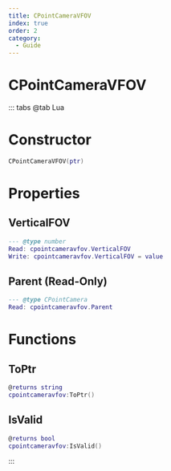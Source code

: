 ```yaml
---
title: CPointCameraVFOV
index: true
order: 2
category:
  - Guide
---
```


# CPointCameraVFOV

::: tabs
@tab Lua
# Constructor
```lua
CPointCameraVFOV(ptr)
```
# Properties
## VerticalFOV 
```lua
--- @type number
Read: cpointcameravfov.VerticalFOV
Write: cpointcameravfov.VerticalFOV = value
```
## Parent (Read-Only)
```lua
--- @type CPointCamera
Read: cpointcameravfov.Parent
```
# Functions
## ToPtr
```lua
@returns string
cpointcameravfov:ToPtr()
```
## IsValid
```lua
@returns bool
cpointcameravfov:IsValid()
```

:::